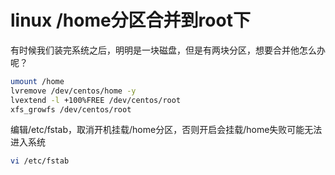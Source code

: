 # linux /home分区合并到root下
有时候我们装完系统之后，明明是一块磁盘，但是有两块分区，想要合并他怎么办呢？

```bash
umount /home
lvremove /dev/centos/home -y
lvextend -l +100%FREE /dev/centos/root
xfs_growfs /dev/centos/root
```
编辑/etc/fstab，取消开机挂载/home分区，否则开启会挂载/home失败可能无法进入系统
```bash
vi /etc/fstab
```
